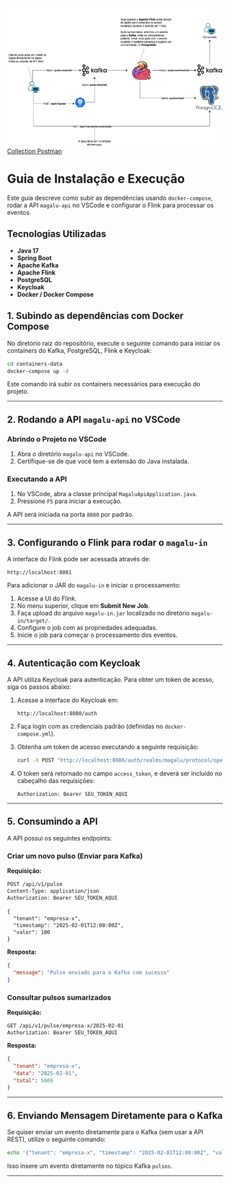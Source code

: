 ![Arquitetura do Sistema](arch.png)
[Collection Postman](Magalu-API.postman_collection.json)

# Guia de Instalação e Execução

Este guia descreve como subir as dependências usando `docker-compose`, rodar a API `magalu-api` no VSCode e configurar o Flink para processar os eventos.

## Tecnologias Utilizadas

- **Java 17**
- **Spring Boot**
- **Apache Kafka**
- **Apache Flink**
- **PostgreSQL**
- **Keycloak**
- **Docker / Docker Compose**

## 1. Subindo as dependências com Docker Compose

No diretório raiz do repositório, execute o seguinte comando para iniciar os containers do Kafka, PostgreSQL, Flink e Keycloak:

```sh
cd containers-data
docker-compose up -d
```

Este comando irá subir os containers necessários para execução do projeto.

---

## 2. Rodando a API `magalu-api` no VSCode

### Abrindo o Projeto no VSCode

1. Abra o diretório `magalu-api` no VSCode.
2. Certifique-se de que você tem a extensão do Java instalada.

### Executando a API

1. No VSCode, abra a classe principal `MagaluApiApplication.java`.
2. Pressione `F5` para iniciar a execução.

A API será iniciada na porta `8080` por padrão.

---

## 3. Configurando o Flink para rodar o `magalu-in`

A interface do Flink pode ser acessada através de:

```
http://localhost:8081
```

Para adicionar o JAR do `magalu-in` e iniciar o processamento:

1. Acesse a UI do Flink.
2. No menu superior, clique em **Submit New Job**.
3. Faça upload do arquivo `magalu-in.jar` localizado no diretório `magalu-in/target/`.
4. Configure o job com as propriedades adequadas.
5. Inicie o job para começar o processamento dos eventos.

---

## 4. Autenticação com Keycloak

A API utiliza Keycloak para autenticação. Para obter um token de acesso, siga os passos abaixo:

1. Acesse a interface do Keycloak em:
   ```
   http://localhost:8080/auth
   ```
2. Faça login com as credenciais padrão (definidas no `docker-compose.yml`).
3. Obtenha um token de acesso executando a seguinte requisição:
   
   ```sh
   curl -X POST "http://localhost:8080/auth/realms/magalu/protocol/openid-connect/token"    -H "Content-Type: application/x-www-form-urlencoded"    -d "username=admin"    -d "password=admin"    -d "grant_type=password"    -d "client_id=magalu-client"
   ```

4. O token será retornado no campo `access_token`, e deverá ser incluído no cabeçalho das requisições:
   
   ```http
   Authorization: Bearer SEU_TOKEN_AQUI
   ```

---

## 5. Consumindo a API

A API possui os seguintes endpoints:

### Criar um novo pulso (Enviar para Kafka)

**Requisição:**

```http
POST /api/v1/pulse
Content-Type: application/json
Authorization: Bearer SEU_TOKEN_AQUI

{
  "tenant": "empresa-x",
  "timestamp": "2025-02-01T12:00:00Z",
  "valor": 100
}
```

**Resposta:**
```json
{
  "message": "Pulso enviado para o Kafka com sucesso"
}
```

### Consultar pulsos sumarizados

**Requisição:**
```http
GET /api/v1/pulse/empresa-x/2025-02-01
Authorization: Bearer SEU_TOKEN_AQUI
```

**Resposta:**
```json
{
  "tenant": "empresa-x",
  "data": "2025-02-01",
  "total": 5000
}
```

---

## 6. Enviando Mensagem Diretamente para o Kafka

Se quiser enviar um evento diretamente para o Kafka (sem usar a API REST), utilize o seguinte comando:

```sh
echo '{"tenant": "empresa-x", "timestamp": "2025-02-01T12:00:00Z", "valor": 100}' | kafka-console-producer --broker-list localhost:9092 --topic pulsos
```

Isso insere um evento diretamente no tópico Kafka `pulsos`.

---